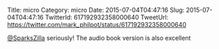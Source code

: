 Title: micro
Category: micro
Date: 2015-07-04T04:47:16
Slug: 2015-07-04T04:47:16
TwitterId: 617192932358000640
TweetUrl: https://twitter.com/mark_philpot/status/617192932358000640

[@SparksZilla](https://twitter.com/SparksZilla) seriously! The audio book version is also excellent